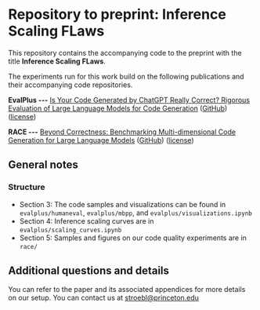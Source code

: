# Repository to preprint: Inference Scaling FLaws

This repository contains the accompanying code to the preprint with the title **Inference Scaling FLaws**.

The experiments run for this work build on the following publications and their accompanying code repositories.

**EvalPlus ---**
[Is Your Code Generated by ChatGPT Really Correct? Rigorous Evaluation of Large Language Models for Code Generation](https://proceedings.neurips.cc/paper_files/paper/2023/hash/43e9d647ccd3e4b7b5baab53f0368686-Abstract-Conference.html) ([GitHub](https://github.com/evalplus/evalplus)) ([license](https://github.com/evalplus/evalplus/edit/master/LICENSE))

**RACE ---**
[Beyond Correctness: Benchmarking Multi-dimensional Code Generation for Large Language Models](https://arxiv.org/abs/2407.11470) ([GitHub](https://github.com/jszheng21/RACE)) ([license](https://github.com/jszheng21/RACE?tab=Apache-2.0-1-ov-file))

## General notes

### Structure

- Section 3: The code samples and visualizations can be found in `evalplus/humaneval`, `evalplus/mbpp`, and `evalplus/visualizations.ipynb`
- Section 4: Inference scaling curves are in `evalplus/scaling_curves.ipynb`
- Section 5: Samples and figures on our code quality experiments are in `race/`

## Additional questions and details

You can refer to the paper and its associated appendices for more details on our setup. You can contact us at stroebl@princeton.edu